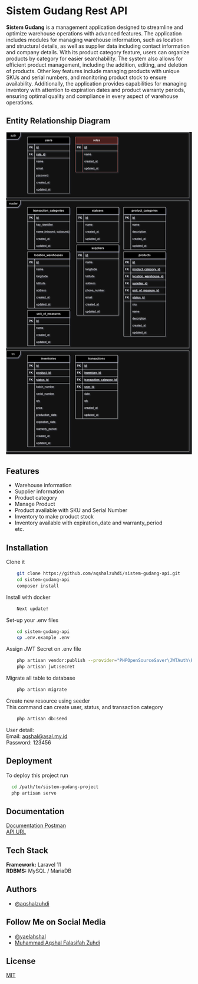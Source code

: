 
# Sistem Gudang Rest API

**Sistem Gudang** is a management application designed to streamline and optimize warehouse operations with advanced features. The application includes modules for managing warehouse information, such as location and structural details, as well as supplier data including contact information and company details. With its product category feature, users can organize products by category for easier searchability. The system also allows for efficient product management, including the addition, editing, and deletion of products. Other key features include managing products with unique SKUs and serial numbers, and monitoring product stock to ensure availability. Additionally, the application provides capabilities for managing inventory with attention to expiration dates and product warranty periods, ensuring optimal quality and compliance in every aspect of warehouse operations.


## Entity Relationship Diagram

![Entity Relationship Diagrams](images/sistem-gudang-erd.png)


## Features

- Warehouse information
- Supplier information
- Product category
- Manage Product
- Product available with SKU and Serial Number
- Inventory to make product stock
- Inventory available with expiration_date and warranty_period \
etc.


## Installation

Clone it

```bash
    git clone https://github.com/aqshalzuhdi/sistem-gudang-api.git
    cd sistem-gudang-api
    composer install
```

Install with docker

```bash
    Next update!
```

Set-up your .env files

```bash
    cd sistem-gudang-api
    cp .env.example .env
```

Assign JWT Secret on .env file

```bash
    php artisan vendor:publish --provider="PHPOpenSourceSaver\JWTAuth\Providers\LaravelServiceProvider"
    php artisan jwt:secret
```

Migrate all table to database

```bash
    php artisan migrate
```

Create new resource using seeder \
This command can create user, status, and transaction category

```bash
    php artisan db:seed
```

User detail: \
Email: aqshal@asal.my.id \
Password: 123456

## Deployment

To deploy this project run

```bash
  cd /path/to/sistem-gudang-project
  php artisan serve
```

## Documentation

[Documentation Postman](https://documenter.getpostman.com/view/4749256/2sAXjM5s5f) \
[API URL](https://sistem-gudang.asal.my.id/api)

## Tech Stack

**Framework:** Laravel 11 \
**RDBMS:** MySQL / MariaDB

## Authors

- [@aqshalzuhdi](https://www.github.com/aqshalzuhdi)

## Follow Me on Social Media

- [@yaelahshal](https://www.instagram.com/yaelahshal)
- [Muhammad Aqshal Falasifah Zuhdi](https://www.linkedin.com/in/muhammad-aqshal-falasifah-zuhdi-853165274/)


## License

[MIT](https://choosealicense.com/licenses/mit/)

